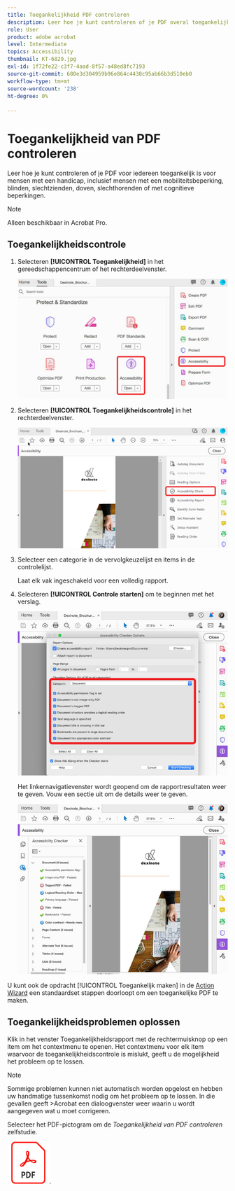 ```yaml
---
title: Toegankelijkheid PDF controleren
description: Leer hoe je kunt controleren of je PDF overal toegankelijk is voor mensen met een handicap
role: User
product: adobe acrobat
level: Intermediate
topics: Accessibility
thumbnail: KT-6829.jpg
exl-id: 1f72fe22-c3f7-4aad-8f57-a48ed8fc7193
source-git-commit: 680e3d304959b96e864c4438c95ab66b3d510eb0
workflow-type: tm+mt
source-wordcount: '238'
ht-degree: 0%

---
```


# Toegankelijkheid van PDF controleren

Leer hoe je kunt controleren of je PDF voor iedereen toegankelijk is voor mensen met een handicap, inclusief mensen met een mobiliteitsbeperking, blinden, slechtzienden, doven, slechthorenden of met cognitieve beperkingen.

>[!NOTE]
>
>Alleen beschikbaar in Acrobat Pro.

## Toegankelijkheidscontrole

1. Selecteren **[!UICONTROL Toegankelijkheid]** in het gereedschappencentrum of het rechterdeelvenster.

   ![Toegankelijkheidsstap 1](../assets/Accessibility_1.png)

1. Selecteren **[!UICONTROL Toegankelijkheidscontrole]** in het rechterdeelvenster.

   ![Toegankelijkheidsstap 2](../assets/Accessibility_2.png)

1. Selecteer een categorie in de vervolgkeuzelijst en items in de controlelijst.

   Laat elk vak ingeschakeld voor een volledig rapport.

1. Selecteren **[!UICONTROL Controle starten]** om te beginnen met het verslag.

   ![Toegankelijkheidsstap 3](../assets/Accessibility_3.png)

   Het linkernavigatievenster wordt geopend om de rapportresultaten weer te geven. Vouw een sectie uit om de details weer te geven.

   ![Toegankelijkheidsstap 4](../assets/Accessibility_4.png)

U kunt ook de opdracht [!UICONTROL Toegankelijk maken] in de [Action Wizard](https://experienceleague.adobe.com/docs/document-cloud-learn/acrobat-learning/advanced-tasks/action.html) een standaardset stappen doorloopt om een toegankelijke PDF te maken.

## Toegankelijkheidsproblemen oplossen

Klik in het venster Toegankelijkheidsrapport met de rechtermuisknop op een item om het contextmenu te openen. Het contextmenu voor elk item waarvoor de toegankelijkheidscontrole is mislukt, geeft u de mogelijkheid het probleem op te lossen.

>[!NOTE]
>
>Sommige problemen kunnen niet automatisch worden opgelost en hebben uw handmatige tussenkomst nodig om het probleem op te lossen. In die gevallen geeft >Acrobat een dialoogvenster weer waarin u wordt aangegeven wat u moet corrigeren.

Selecteer het PDF-pictogram om de *Toegankelijkheid van PDF controleren* zelfstudie.

[![Zelfstudie over toegankelijkheid downloaden](../assets/acrobat_PDF_96.png)](../assets/AcrobatDCAccessible.pdf).
